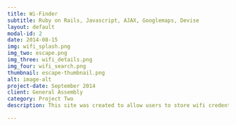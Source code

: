 ```yaml
---
title: Wi-Finder
subtitle: Ruby on Rails, Javascript, AJAX, Googlemaps, Devise
layout: default
modal-id: 2
date: 2014-08-15
img: wifi_splash.png 
img_two: escape.png
img_three: wifi_details.png
img_four: wifi_search.png
thumbnail: escape-thumbnail.png
alt: image-alt
project-date: September 2014
client: General Assembly
category: Project Two
description: This site was created to allow users to store wifi credentials, should they return to a location with a different device. It also allows for sharing of this data with friends aswell as finding networks that are close to you via Googlemaps.<br><br>My favourite part of the site is the autocompleting, multi-select search. When looking for friends to share a network with, it auto populates a list with people that match your input and it also allows you to select more than one person at a time for a better user experience. 

---
```

